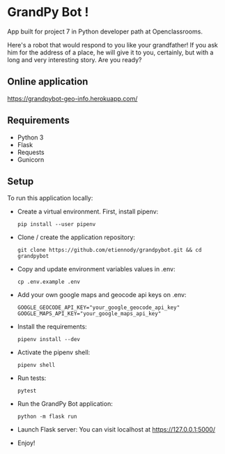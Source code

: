 # GrandPy Bot !
App built for project 7 in Python developer path at Openclassrooms.

Here's a robot that would respond to you like your grandfather! If you ask him for the address of a place, he will give it to you, certainly, but with a long and very interesting story. Are you ready?

## Online application
https://grandpybot-geo-info.herokuapp.com/

## Requirements
* Python 3
* Flask
* Requests
* Gunicorn

## Setup
To run this application locally:

* Create a virtual environment. First, install pipenv:
    ```
    pip install --user pipenv
    ```

* Clone / create the application repository:
    ```
    git clone https://github.com/etiennody/grandpybot.git && cd grandpybot
    ```

* Copy and update environment variables values in .env:
    ```
    cp .env.example .env
    ```

* Add your own google maps and geocode api keys on .env:
    ```
    GOOGLE_GEOCODE_API_KEY="your_google_geocode_api_key"
    GOOGLE_MAPS_API_KEY="your_google_maps_api_key"
    ```

* Install the requirements:
    ```
    pipenv install --dev
    ```

* Activate the pipenv shell:
    ```
    pipenv shell
    ```

* Run tests:
    ```
    pytest
    ```

* Run the GrandPy Bot application:
    ```
    python -m flask run
    ```

* Launch Flask server:
You can visit localhost at https://127.0.0.1:5000/

* Enjoy!